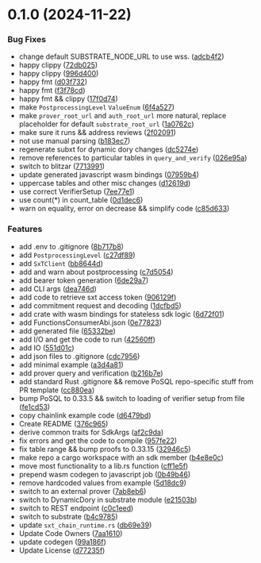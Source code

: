 # 0.1.0 (2024-11-22)


### Bug Fixes

* change default SUBSTRATE_NODE_URL to use wss. ([adcb4f2](https://github.com/spaceandtimelabs/sxt-proof-of-sql-sdk/commit/adcb4f2e4a3b7d1f2ee1cd7bdda9475ad7ce2a3e))
* happy clippy ([72db025](https://github.com/spaceandtimelabs/sxt-proof-of-sql-sdk/commit/72db025f6e0ea1bf84698bcf76b89ecaf2b21d89))
* happy clippy ([996d400](https://github.com/spaceandtimelabs/sxt-proof-of-sql-sdk/commit/996d4004f6d6e138f9d56e68b4f648c615347000))
* happy fmt ([d03f732](https://github.com/spaceandtimelabs/sxt-proof-of-sql-sdk/commit/d03f7328d7946307f3420f30693a10c6489124de))
* happy fmt ([f3f78cd](https://github.com/spaceandtimelabs/sxt-proof-of-sql-sdk/commit/f3f78cd455ba75f53077f7a2865657ad88bcabab))
* happy fmt && clippy ([17f0d74](https://github.com/spaceandtimelabs/sxt-proof-of-sql-sdk/commit/17f0d7462292f5ebcfeb75fa1590449c50df41c2))
* make `PostprocessingLevel` `ValueEnum` ([6f4a527](https://github.com/spaceandtimelabs/sxt-proof-of-sql-sdk/commit/6f4a527dbdd1d58c621d9ebf04e6a84397e52645))
* make `prover_root_url` and `auth_root_url` more natural, replace placeholder for default `substrate_root_url` ([1a0762c](https://github.com/spaceandtimelabs/sxt-proof-of-sql-sdk/commit/1a0762c52def1941bdbb440fce9d5f7f0378f25a))
* make sure it runs && address reviews ([2f02091](https://github.com/spaceandtimelabs/sxt-proof-of-sql-sdk/commit/2f020912acda340d4cee930f866c9a94d88499ce))
* not use manual parsing ([b183ec7](https://github.com/spaceandtimelabs/sxt-proof-of-sql-sdk/commit/b183ec78ba9c38e4b5a3526cb1e46a807d14c719))
* regenerate subxt for dynamic dory changes ([dc5274e](https://github.com/spaceandtimelabs/sxt-proof-of-sql-sdk/commit/dc5274e9f5aab6a0d27d2e2e118daca126f927b3))
* remove references to particular tables in `query_and_verify` ([026e95a](https://github.com/spaceandtimelabs/sxt-proof-of-sql-sdk/commit/026e95a1f1c0e231fea10f1e8f9a8fb126331f68))
* switch to blitzar ([7713991](https://github.com/spaceandtimelabs/sxt-proof-of-sql-sdk/commit/77139914d8438854282f7b89b04335ebf8d452f1))
* update generated javascript wasm bindings ([07959b4](https://github.com/spaceandtimelabs/sxt-proof-of-sql-sdk/commit/07959b496ca51f2306130d8ac38a57d5709ab7ea))
* uppercase tables and other misc changes ([d12619d](https://github.com/spaceandtimelabs/sxt-proof-of-sql-sdk/commit/d12619d66cc1c5dd8fe4e2a0e588412e4e810fae))
* use correct VerifierSetup ([7ee77e1](https://github.com/spaceandtimelabs/sxt-proof-of-sql-sdk/commit/7ee77e1f89dab9e250be8e262f21931f43943f31))
* use count(*) in count_table ([0d1dec6](https://github.com/spaceandtimelabs/sxt-proof-of-sql-sdk/commit/0d1dec65dbe25c8cc0db0dd34a05fd5ece273bae))
* warn on equality, error on decrease && simplify code ([c85d633](https://github.com/spaceandtimelabs/sxt-proof-of-sql-sdk/commit/c85d63334f3a580f0ba1aeaa4ed99247b811e7a2))


### Features

* add .env to .gitignore ([8b717b8](https://github.com/spaceandtimelabs/sxt-proof-of-sql-sdk/commit/8b717b87c385da22f4a69b0b4d0e46cce55e4075))
* add `PostprocessingLevel` ([c27df89](https://github.com/spaceandtimelabs/sxt-proof-of-sql-sdk/commit/c27df89728de6f75af8a54c3df731e4519038dd7))
* add `SxTClient` ([bb8644d](https://github.com/spaceandtimelabs/sxt-proof-of-sql-sdk/commit/bb8644d117700ebb0c5b0aaf6181af083377e8ba))
* add and warn about postprocessing ([c7d5054](https://github.com/spaceandtimelabs/sxt-proof-of-sql-sdk/commit/c7d505439dedc1cc8ebd98bf4f7c6312b9bc3df7))
* add bearer token generation ([6de29a7](https://github.com/spaceandtimelabs/sxt-proof-of-sql-sdk/commit/6de29a7aacf98e331d903ff475c9bf8f26b83037))
* add CLI args ([dea746d](https://github.com/spaceandtimelabs/sxt-proof-of-sql-sdk/commit/dea746d8a669800267f72244388939c23a82ee24))
* add code to retrieve sxt access token ([906129f](https://github.com/spaceandtimelabs/sxt-proof-of-sql-sdk/commit/906129fd4149dd87a6ca53feae15c04850706d43))
* add commitment request and decoding ([1dcfbd5](https://github.com/spaceandtimelabs/sxt-proof-of-sql-sdk/commit/1dcfbd5b93fad01807d364aba46f45b87d1e14e1))
* add crate with wasm bindings for stateless sdk logic ([6d72f01](https://github.com/spaceandtimelabs/sxt-proof-of-sql-sdk/commit/6d72f0121d147adfd48d16526ed0bc197cff7662))
* add FunctionsConsumerAbi.json ([0e77823](https://github.com/spaceandtimelabs/sxt-proof-of-sql-sdk/commit/0e7782377afd4bad08a087c45a84e5956af3a8ac))
* add generated file ([65332be](https://github.com/spaceandtimelabs/sxt-proof-of-sql-sdk/commit/65332be8188933e48d096664e4a1b0af7fae93e3))
* add I/O and get the code to run ([42560ff](https://github.com/spaceandtimelabs/sxt-proof-of-sql-sdk/commit/42560ff89c45eadc1edbd0727d1f1af4ac258bfa))
* add IO ([551d01c](https://github.com/spaceandtimelabs/sxt-proof-of-sql-sdk/commit/551d01cd19347151369bc9bad3ea0c7fe710cc51))
* add json files to .gitignore ([cdc7956](https://github.com/spaceandtimelabs/sxt-proof-of-sql-sdk/commit/cdc795654d4983433cec585467f39cfc2414a973))
* add minimal example ([a3d4a81](https://github.com/spaceandtimelabs/sxt-proof-of-sql-sdk/commit/a3d4a81ae7ed3d9c30d49854451adc353de6f707))
* add prover query and verification ([b216b7e](https://github.com/spaceandtimelabs/sxt-proof-of-sql-sdk/commit/b216b7e2d7c34a06d770124149c9f54771bb3f1a))
* add standard Rust .gitignore && remove PoSQL repo-specific stuff from PR template ([cc880ea](https://github.com/spaceandtimelabs/sxt-proof-of-sql-sdk/commit/cc880ea31ccdb5856972247a14a285ae4a9767fa))
* bump PoSQL to 0.33.5 && switch to loading of verifier setup from file ([fe1cd53](https://github.com/spaceandtimelabs/sxt-proof-of-sql-sdk/commit/fe1cd530eae93b137d7ddbeecfabcd540288fd20))
* copy chainlink example code ([d6479bd](https://github.com/spaceandtimelabs/sxt-proof-of-sql-sdk/commit/d6479bdf2d4404ab0bd947874404e715a43a3961))
* Create README ([376c965](https://github.com/spaceandtimelabs/sxt-proof-of-sql-sdk/commit/376c96521aa98a4fa8e16d0d1d0e7721fa09bb55))
* derive common traits for SdkArgs ([af2c9da](https://github.com/spaceandtimelabs/sxt-proof-of-sql-sdk/commit/af2c9da0b5f841d4e690eb825192f2df1b5414dd))
* fix errors and get the code to compile ([957fe22](https://github.com/spaceandtimelabs/sxt-proof-of-sql-sdk/commit/957fe22f83abf1d9214f443afe5e0bd968d3e5fd))
* fix table range && bump proofs to 0.33.15 ([32946c5](https://github.com/spaceandtimelabs/sxt-proof-of-sql-sdk/commit/32946c529fac8c9d7347aa8388365f4ec5a1fcec))
* make repo a cargo workspace with an sdk member ([b4e8e0c](https://github.com/spaceandtimelabs/sxt-proof-of-sql-sdk/commit/b4e8e0cf9af7df4cd02a1f66aaff60496a27d6e7))
* move most functionality to a lib.rs function ([cff1e5f](https://github.com/spaceandtimelabs/sxt-proof-of-sql-sdk/commit/cff1e5f114dd51354143bc851cf5720c1bc35e1a))
* prepend wasm codegen to javascript job ([0b49b46](https://github.com/spaceandtimelabs/sxt-proof-of-sql-sdk/commit/0b49b46f3a4504ebba51631621f658b21c12f5f2))
* remove hardcoded values from example ([5d18dc9](https://github.com/spaceandtimelabs/sxt-proof-of-sql-sdk/commit/5d18dc9f16b2c35e5cc6b70c135ca5f03dd06a72))
* switch to an external prover ([7ab8eb6](https://github.com/spaceandtimelabs/sxt-proof-of-sql-sdk/commit/7ab8eb6a93f38562816b3a0f342b6c8456f2b546))
* switch to DynamicDory in substrate module ([e21503b](https://github.com/spaceandtimelabs/sxt-proof-of-sql-sdk/commit/e21503b76022072f678c470a1c1b0862bb319e15))
* switch to REST endpoint ([c0c1eed](https://github.com/spaceandtimelabs/sxt-proof-of-sql-sdk/commit/c0c1eedd46c82d681184e9f4361e1fd6bbdca89d))
* switch to substrate ([b4c9785](https://github.com/spaceandtimelabs/sxt-proof-of-sql-sdk/commit/b4c9785e50e4818b3387f9afe273242db150dc6d))
* update `sxt_chain_runtime.rs` ([db69e39](https://github.com/spaceandtimelabs/sxt-proof-of-sql-sdk/commit/db69e3981f67fc6db353b7b9586cf52c2b419a3f))
* Update Code Owners ([7aa1610](https://github.com/spaceandtimelabs/sxt-proof-of-sql-sdk/commit/7aa1610d39d8c9198bf578b1b1c5c7030d9cbabc))
* update codegen ([99a186f](https://github.com/spaceandtimelabs/sxt-proof-of-sql-sdk/commit/99a186f873d797a5c6f3fe418b7baced1b571486))
* Update License ([d77235f](https://github.com/spaceandtimelabs/sxt-proof-of-sql-sdk/commit/d77235fd14a0dcffa17bc7c2478ec95ffff2bd41))




